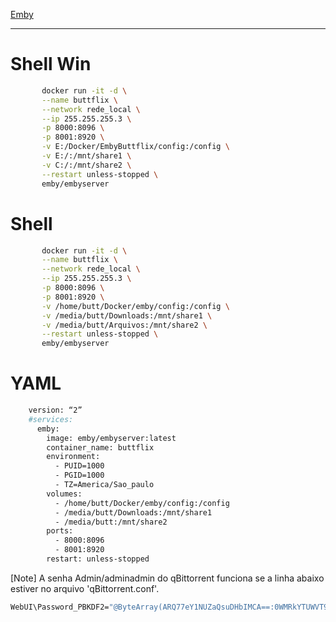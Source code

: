 
[Emby](https://www.duckdns.org/)
		
----
# Shell Win
```bash							
	   docker run -it -d \
	   --name buttflix \
	   --network rede_local \
	   --ip 255.255.255.3 \
	   -p 8000:8096 \
	   -p 8001:8920 \
	   -v E:/Docker/EmbyButtflix/config:/config \
	   -v E:/:/mnt/share1 \
	   -v C:/:/mnt/share2 \
	   --restart unless-stopped \
	   emby/embyserver	
```
# Shell				
```bash	
	   docker run -it -d \
	   --name buttflix \
	   --network rede_local \
	   --ip 255.255.255.3 \
	   -p 8000:8096 \
	   -p 8001:8920 \
	   -v /home/butt/Docker/emby/config:/config \
	   -v /media/butt/Downloads:/mnt/share1 \
	   -v /media/butt/Arquivos:/mnt/share2 \
	   --restart unless-stopped \
	   emby/embyserver						
```							
# YAML							
```bash							
	version: “2”						
	#services: 						
	  emby:						
	    image: emby/embyserver:latest						
	    container_name: buttflix						
	    environment:						
	      - PUID=1000						
	      - PGID=1000						
	      - TZ=America/Sao_paulo						
	    volumes:						
	      - /home/butt/Docker/emby/config:/config						
	      - /media/butt/Downloads:/mnt/share1						
	      - /media/butt:/mnt/share2						
	    ports:						
	      - 8000:8096						
	      - 8001:8920						
	    restart: unless-stopped						
```							
[Note]
A senha Admin/adminadmin do qBittorrent funciona se a linha abaixo estiver no arquivo 'qBittorrent.conf'.		
```bash	
WebUI\Password_PBKDF2="@ByteArray(ARQ77eY1NUZaQsuDHbIMCA==:0WMRkYTUWVT9wVvdDtHAjU9b3b7uB8NR1Gur2hmQCvCDpm39Q+PsJRJPaCU51dEiz+dTzh8qbPsL8WkFljQYFQ==)"
						
```